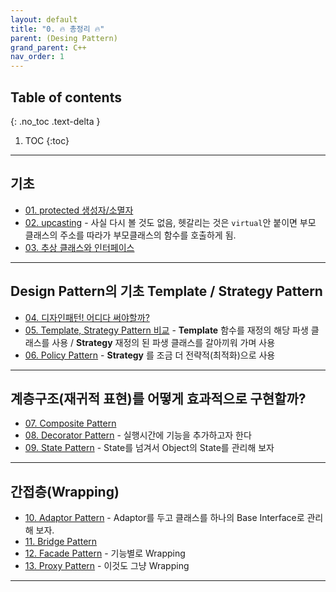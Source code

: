 ```yaml
---
layout: default
title: "0. 🔥 총정리 🔥"
parent: (Desing Pattern)
grand_parent: C++
nav_order: 1
---
```


## Table of contents
{: .no_toc .text-delta }

1. TOC
{:toc}

---

## 기초

* [01. protected 생성자/소멸자]()
* [02. upcasting]() - 사실 다시 볼 것도 없음, 헷갈리는 것은 `virtual`안 붙이면 부모 클래스의 주소를 따라가 부모클래스의 함수를 호출하게 됨.
* [03. 추상 클래스와 인터페이스]()

---

## Design Pattern의 기초 Template / Strategy Pattern

* [04. 디자인패턴! 어디다 써야할까?]()
* [05. Template, Strategy Pattern 비교]() - **Template** 함수를 재정의 해당 파생 클래스를 사용 / **Strategy** 재정의 된 파생 클래스를 갈아끼워 가며 사용
* [06. Policy Pattern]() - **Strategy** 를 조금 더 전략적(최적화)으로 사용

---

## 계층구조(재귀적 표현)를 어떻게 효과적으로 구현할까?

* [07. Composite Pattern]()
* [08. Decorator Pattern]() - 실행시간에 기능을 추가하고자 한다
* [09. State Pattern]() - State를 넘겨서 Object의 State를 관리해 보자

---

## 간접층(Wrapping)

* [10. Adaptor Pattern]() - Adaptor를 두고 클래스를 하나의 Base Interface로 관리해 보자.
* [11. Bridge Pattern]()
* [12. Facade Pattern]() - 기능별로 Wrapping
* [13. Proxy Pattern]() - 이것도 그냥 Wrapping

---

